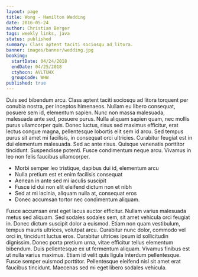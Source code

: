 ```yaml
---
layout: page
title: Wong - Hamilton Wedding
date: 2016-05-24
author: Christian Berger
tags: weekly links, java
status: published
summary: Class aptent taciti sociosqu ad litora.
banner: images/banner/wedding.jpg
booking:
  startDate: 04/24/2018
  endDate: 04/25/2018
  ctyhocn: AVLTUHX
  groupCode: WHW
published: true
---
```

Duis sed bibendum arcu. Class aptent taciti sociosqu ad litora torquent per conubia nostra, per inceptos himenaeos. Nullam eu libero consequat, posuere sem id, elementum sapien. Nunc non massa malesuada, malesuada ante sed, posuere purus. Nulla aliquam sapien quam, nec mollis purus ullamcorper quis. Donec luctus, risus sed maximus efficitur, erat lectus congue magna, pellentesque lobortis elit sem id arcu. Sed tempus purus sit amet mi facilisis, in consequat orci ultricies. Curabitur feugiat est in dui elementum malesuada. Sed ac ante risus. Quisque venenatis porttitor tincidunt. Suspendisse potenti. Fusce condimentum neque arcu. Vivamus in leo non felis faucibus ullamcorper.

* Morbi semper leo tristique, dapibus dui id, elementum arcu
* Nulla pretium est et enim facilisis consequat
* Aenean in ante sed mi iaculis suscipit
* Fusce id dui non elit eleifend dictum non et nibh
* Sed at mi lacinia, aliquam nulla at, consequat eros
* Donec accumsan tortor nec condimentum aliquam.

Fusce accumsan erat eget lacus auctor efficitur. Nullam varius malesuada metus sed aliquam. Sed sodales sodales sem, sit amet vehicula orci feugiat in. Donec dictum suscipit dolor a euismod. Etiam non quam vestibulum, tempus mauris ultrices, volutpat arcu. Curabitur nunc dolor, commodo vel orci in, tincidunt luctus eros. Curabitur ultrices ipsum id sollicitudin dignissim. Donec porta pretium urna, vitae efficitur tellus elementum bibendum. Duis pellentesque ex ut fermentum aliquam. Vivamus finibus est ut nulla varius maximus. Etiam id velit quis ligula interdum pellentesque. Fusce semper euismod porttitor. Pellentesque eleifend nisl sit amet erat faucibus tincidunt. Maecenas sed mi eget libero sodales vehicula.
